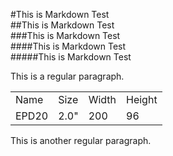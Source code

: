 #This is Markdown Test<br>
##This is Markdown Test<br>
###This is Markdown Test<br>
####This is Markdown Test<br>
#####This is Markdown Test<br>

This is a regular paragraph.
<table>
    <tr>
        <td>Name</td>
          <td>Size</td>
            <td>Width</td>
              <td>Height</td>
    </tr>
        <tr>
        <td>EPD20</td>
          <td>2.0"</td>
            <td>200</td>
              <td>96</td>
    </tr>
</table>

This is another regular paragraph.